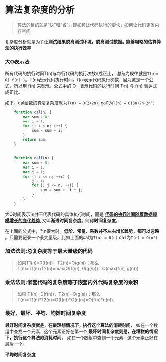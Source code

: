 # 算法复杂度的分析

> 算法的目的就是“快”和“省”。即如何让代码执行的更快，如何让代码更省内存空间


复杂度分析就是为了让**测试结果脱离测试环境，脱离测试数据。能够粗略的估算算法的执行效率**

### 大O表示法
所有代码的执行时间T(n)与每行代码的执行次数n成正比， 总结为规律就是`T(n)= O( f(n) )`。T(n)表示代码执行时间。f(n)表示代码执行次数，因为这是一个公式，所以用 f(n) 来表示。公式中的 O，表示代码的执行时间 T(n) 与 f(n) 表达式成正比。

如下，cal函数的算法复杂度就为`T(n) = O(2+2n)`, cal1为`T(n) = O(3n+2n+2n²)`
```javascript
    function cal(n) {
        var sum = 0;
        var i = 1;
        for (; i < n; i++) {
            sum = sum + i;
        }
        return sum;
    }

    
    function cal1(n) {
        var sum = 0;
        var i = 1;
        var j = 1;
        for (; i <= n; ++i) {
            j = 1;
            for (; j <= n; ++j) {
                sum = sum +  i * j;
            }
        }
    }
```

大O时间表示法并不代表代码的具体执行时间，而是 **<u>代码的执行时间随着数据规模增长的变化趋势</u>**, 又叫**渐进时间复杂度**。简称**时间复杂度**。

在上面的公式中，当n很大时。**低阶、常量、系数并不左右增长趋势，都可以忽略** 。只需要记录一个最大量级。比如上面的cal为`T(n) = O(n)` cal1为`T(n) = O(n²)`


### 加法法则:总复杂度等于最大量级的代码
> 如果T1(n)=O(f(n))，T2(n)=O(g(n))；那么 T(n)=T1(n)+T2(n)=max(O(f(n)), O(g(n))) =O(max(f(n), g(n)))
### 乘法法则:嵌套代码的复杂度等于嵌套内外代码复杂度的乘积
> 如果 T1(n)=O(f(n))，T2(n)=O(g(n))；那么 T(n)=T1(n)*T2(n)=O(f(n))*O(g(n))=O(f(n)*g(n)).


### 最好、最坏、平均、均摊时间复杂度

**最好时间复杂度就是，在最理想情况下，执行这个算法的消耗时间**， 如在一个数组中查找一个元素，这个元素正好在第一个 
**最坏时间复杂度则是，在糟糕的情况下，执行这个算法的消耗时间**， 如在一个数组中查钊一个元素，这个元素正好在最后一个。

**平均时间复杂度**